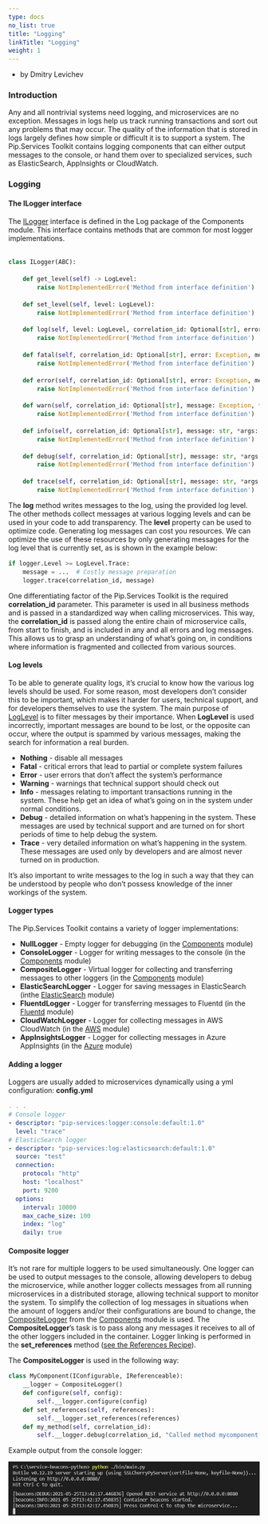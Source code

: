 ```yaml
---
type: docs
no_list: true
title: "Logging"
linkTitle: "Logging"
weight: 1
---
```


- by Dmitry Levichev

### Introduction

Any and all nontrivial systems need logging, and microservices are no exception. Messages in logs  help us track running transactions and sort out any problems that may occur. The quality of the information that is stored in logs largely defines how simple or difficult it is to support a system.
The Pip.Services Toolkit contains logging components that can either output messages to the console, or hand them over to specialized services, such as ElasticSearch, AppInsights or CloudWatch.

### Logging

#### The ILogger interface

The [ILogger](../../components/log/ilogger/) interface is defined in the Log package of the Components module. This interface contains methods that are common for most logger implementations.

```python

class ILogger(ABC):

    def get_level(self) -> LogLevel:
        raise NotImplementedError('Method from interface definition')

    def set_level(self, level: LogLevel):
        raise NotImplementedError('Method from interface definition')

    def log(self, level: LogLevel, correlation_id: Optional[str], error: Optional[Exception], message: Optional[str], *args:    Any, **kwargs: Any):
        raise NotImplementedError('Method from interface definition')

    def fatal(self, correlation_id: Optional[str], error: Exception, message: str, *args: Any, **kwargs: Any):
        raise NotImplementedError('Method from interface definition')

    def error(self, correlation_id: Optional[str], error: Exception, message: str, *args: Any, **kwargs: Any):
        raise NotImplementedError('Method from interface definition')

    def warn(self, correlation_id: Optional[str], message: Exception, *args: Any, **kwargs: Any):
        raise NotImplementedError('Method from interface definition')

    def info(self, correlation_id: Optional[str], message: str, *args: Any, **kwargs: Any):
        raise NotImplementedError('Method from interface definition')

    def debug(self, correlation_id: Optional[str], message: str, *args: Any, **kwargs: Any):
        raise NotImplementedError('Method from interface definition')

    def trace(self, correlation_id: Optional[str], message: str, *args: Any, **kwargs: Any):
        raise NotImplementedError('Method from interface definition')
```

The **log** method writes messages to the log, using the provided log level. The other methods collect messages at various logging levels and can be used in your code to add transparency. 
The **level** property can be used to optimize code. Generating log messages can cost you resources. We can optimize the use of these resources by only generating messages for the log level that is currently set, as is shown in the example below:

```python
if logger.Level >= LogLevel.Trace:
    message = ...  # Costly message preparation
    logger.trace(correlation_id, message)
```

One differentiating factor of the Pip.Services Toolkit is the required **correlation_id** parameter. This parameter is used in all business methods and is passed in a standardized way when calling microservices. This way, the **correlation_id** is passed along the entire chain of microservice calls, from start to finish, and is included in any and all errors and log messages. This allows us to grasp an understanding of what’s going on, in conditions where information is fragmented and collected from various sources.

#### Log levels
To be able to generate quality logs, it’s crucial to know how the various log levels should be used. For some reason, most developers don’t consider this to be important, which makes it harder for users, technical support, and for developers themselves to use the system. The main purpose of [LogLevel](../../components/log/log_level/) is to filter messages by their importance. When **LogLevel** is used incorrectly, important messages are bound to be lost, or the opposite can occur, where the output is spammed by various messages, making the search for information a real burden.

- **Nothing** - disable all messages
- **Fatal** - critical errors that lead to partial or complete system failures 
- **Error** - user errors that don’t affect the system’s performance
- **Warning** - warnings that technical support should check out 
- **Info** - messages relating to important transactions running in the system. These help get an idea of what’s going on in the system under normal conditions.
- **Debug** - detailed information on what’s happening in the system. These messages are used by technical support and are turned on for short periods of time to help debug the system.
- **Trace** - very detailed information on what’s happening in the system. These messages are used only by developers and are almost never turned on in production. 

It’s also important to write messages to the log in such a way that they can be understood by people who don’t possess knowledge of the inner workings of the system.

#### Logger types

The Pip.Services Toolkit contains a variety of logger implementations: 

- **NullLogger** - Empty logger for debugging (in the [Components](../../components/log/null_logger) module)
- **ConsoleLogger** - Logger for writing messages to the console (in the [Components](../../components/log/console_logger) module)
- **CompositeLogger** - Virtual logger for collecting and transferring messages to other loggers (in the [Components](../../components/log/composite_logger) module)
- **ElasticSearchLogger** - Logger for saving messages in ElasticSearch (inthe [ElasticSearch](../../../elasticsearch/elasticsearch_logger) module)
- **FluentdLogger** - Logger for transferring messages to Fluentd (in the [Fluentd](../../../fluentd/log/fluentd_logger) module)
- **CloudWatchLogger** - Logger for collecting messages in AWS CloudWatch (in the [AWS](../../../aws/log/cloudwatch_logger) module)
- **AppInsightsLogger** - Logger for collecting messages in Azure AppInsights (in the [Azure](../../../azure/log/app_insights_logger) module)

#### Adding a logger

Loggers are usually added to microservices dynamically using a yml configuration:
**‍config.yml**

```yml
. . . 
# Console logger
- descriptor: "pip-services:logger:console:default:1.0"
  level: "trace"
# ElasticSearch logger
- descriptor: "pip-services:log:elasticsearch:default:1.0"
  source: "test"
  connection:
    protocol: "http"
    host: "localhost"
    port: 9200
  options:
    interval: 10000
    max_cache_size: 100
    index: "log"
    daily: true      
```

#### Composite logger

It’s not rare for multiple loggers to be used simultaneously. One logger can be used to output messages to the console, allowing developers to debug the microservice, while another logger collects messages from all running microservices in a distributed storage, allowing technical support to monitor the system.
To simplify the collection of log messages in situations when the amount of loggers and/or their configurations are bound to change, the [CompositeLogger](../../components/log/composite_logger/) from the [Components](../../components/) module is used. The **CompositeLogger**’s task is to pass along any messages it receives to all of the other loggers included in the container. Logger linking is performed in the **set_references** method ([see the References Recipe](../component_references)).


The **CompositeLogger** is used in the following way:

```python
class MyComponent(IConfigurable, IReferenceable):
    __logger = CompositeLogger()
    def configure(self, config):
        self.__logger.configure(config)
    def set_references(self, references):
        self.__logger.set_references(references)
    def my_method(self, correlation_id):
        self.__logger.debug(correlation_id, "Called method mycomponent.mymethod")
```

Example output from the console logger:

![ConsoleScreen1](/images/tutorials/data_microservice/python_console_screen1.png)

